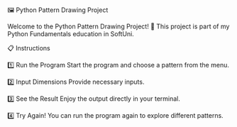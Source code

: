 🖼️ Python Pattern Drawing Project

Welcome to the Python Pattern Drawing Project! 🎉 This project is part of my Python Fundamentals education in SoftUni.


📋 Instructions

1️⃣ Run the Program
Start the program and choose a pattern from the menu.

2️⃣ Input Dimensions
Provide necessary inputs.

3️⃣ See the Result
Enjoy the output directly in your terminal.

4️⃣ Try Again!
You can run the program again to explore different patterns.
